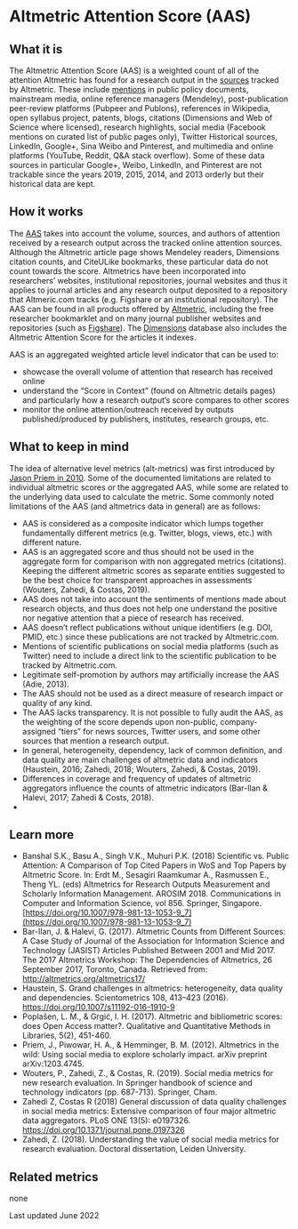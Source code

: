 # Altmetric Attention Score (AAS)

## What it is
The Altmetric Attention Score (AAS) is a weighted count of all of the attention Altmetric has found for a research output in the [sources](https://www.altmetric.com/about-our-data/our-sources/) tracked by Altmetric. These include [mentions](https://help.altmetric.com/support/solutions/folders/6000237990) in public policy documents, mainstream media, online reference managers (Mendeley), post-publication peer-review platforms (Pubpeer and Publons), references in Wikipedia, open syllabus project, patents, blogs, citations (Dimensions and Web of Science where licensed), research highlights, social media (Facebook mentions on curated list of public pages only), Twitter Historical sources, LinkedIn, Google+, Sina Weibo and Pinterest, and multimedia and online platforms (YouTube, Reddit, Q&A stack overflow). Some of these data sources in particular Google+, Weibo, LinkedIn, and Pinterest are not trackable since the years 2019, 2015, 2014, and 2013 orderly but their historical data are kept.

## How it works
The [AAS](https://help.altmetric.com/support/solutions/articles/6000233311-how-is-the-altmetric-attention-score-calculated-) takes into account the volume, sources, and authors of attention received by a research output across the tracked online attention sources. Although the Altmetric article page shows Mendeley readers, Dimensions citation counts, and CiteULike bookmarks, these particular data do not count towards the score. Altmetrics have been incorporated into researchers’ websites, institutional repositories, journal websites and thus it applies to journal articles and any research output deposited to a repository that Altmeric.com tracks (e.g. Figshare or an institutional repository). The AAS can be found in all products offered by [Altmetric](http://www.altmetric.com/), including the free researcher bookmarklet and on many journal publisher websites and repositories (such as [Figshare](https://figshare.com/)). The [Dimensions](https://app.dimensions.ai/discover/publication) database also includes the Altmetric Attention Score for the articles it indexes.

AAS is an aggregated weighted article level indicator that can be used to:
- showcase the overall volume of attention that research has received online
- understand the “Score in Context” (found on Altmetric details pages) and particularly how a research output’s score compares to other scores
- monitor the online attention/outreach received by outputs published/produced by publishers, institutes, research groups, etc.


## What to keep in mind

The idea of alternative level metrics (alt-metrics) was first introduced by [Jason Priem in 2010](https://doi.org/10.48550/arXiv.1203.4745). Some of the documented limitations are related to individual altmetric scores or the aggregated AAS, while some are related to the underlying data used to calculate the metric. Some commonly noted limitations of the AAS (and altmetrics data in general) are as follows:
- AAS is considered as a composite indicator which lumps together fundamentally different metrics (e.g. Twitter, blogs, views, etc.) with different nature.
- AAS is an aggregated score and thus should not be used in the aggregate form for comparison with non aggregated metrics (citations). Keeping the different altmetric scores as separate entities suggested to be the best choice for transparent approaches in assessments (Wouters, Zahedi, & Costas, 2019).
- AAS does not take into account the sentiments of mentions made about research objects, and thus does not help one understand the positive nor negative attention that a piece of research has received.
- AAS doesn’t reflect publications without unique identifiers (e.g. DOI, PMID, etc.) since these publications are not tracked by Altmetric.com.
- Mentions of scientific publications on social media platforms (such as Twitter) need to include a direct link to the scientific publication to be tracked by Altmetric.com.
- Legitimate self-promotion by authors may artificially increase the AAS (Adie, 2013).
- The AAS should not be used as a direct measure of research impact or quality of any kind.
- The AAS lacks transparency. It is not possible to fully audit the AAS, as the weighting of the score depends upon non-public, company-assigned “tiers” for news sources, Twitter users, and some other sources that mention a research output.
- In general, heterogeneity, dependency, lack of common definition, and data quality are main challenges of altmetric data and indicators (Haustein, 2016; Zahedi, 2018; Wouters, Zahedi, & Costas, 2019).
- Differences in coverage and frequency of updates of altmetric aggregators influence the counts of altmetric indicators (Bar-Ilan & Halevi, 2017; Zahedi & Costs, 2018).
- 
## Learn more
- Banshal S.K., Basu A., Singh V.K., Muhuri P.K. (2018) Scientific vs. Public Attention: A Comparison of Top Cited Papers in WoS and Top Papers by Altmetric Score. In: Erdt M., Sesagiri Raamkumar A., Rasmussen E., Theng YL. (eds) Altmetrics for Research Outputs Measurement and Scholarly Information Management. AROSIM 2018. Communications in Computer and Information Science, vol 856. Springer, Singapore. [https://doi.org/10.1007/978-981-13-1053-9_7](https://doi.org/10.1007/978-981-13-1053-9_7)
- Bar-Ilan, J. & Halevi, G. (2017). Altmetric Counts from Different Sources: A Case Study of Journal of the Association for Information Science and Technology (JASIST) Articles Published Between 2001 and Mid 2017. The 2017 Altmetrics Workshop: The Dependencies of Altmetrics, 26 September 2017, Toronto, Canada. Retrieved from: http://altmetrics.org/altmetrics17/
- Haustein, S. Grand challenges in altmetrics: heterogeneity, data quality and dependencies. Scientometrics 108, 413–423 (2016). https://doi.org/10.1007/s11192-016-1910-9
- Poplašen, L. M., & Grgić, I. H. (2017). Altmetric and bibliometric scores: does Open Access matter?. Qualitative and Quantitative Methods in Libraries, 5(2), 451-460.
- Priem, J., Piwowar, H. A., & Hemminger, B. M. (2012). Altmetrics in the wild: Using social media to explore scholarly impact. arXiv preprint arXiv:1203.4745.
- Wouters, P., Zahedi, Z., & Costas, R. (2019). Social media metrics for new research evaluation. In Springer handbook of science and technology indicators (pp. 687-713). Springer, Cham.
- Zahedi Z, Costas R (2018) General discussion of data quality challenges in social media metrics: Extensive comparison of four major altmetric data aggregators. PLoS ONE 13(5): e0197326. https://doi.org/10.1371/journal.pone.0197326
- Zahedi, Z. (2018). Understanding the value of social media metrics for research evaluation. Doctoral dissertation, Leiden University.


## Related metrics
none <br>

Last updated June 2022
